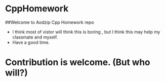 # CppHomework
##Welcome to Aodzip Cpp Homework repo
 - I think most of vistor will think this is boring , but I think this may help my classmate and myself.
 - Have a good time.
 
# Contribution is welcome. (But who will?)
